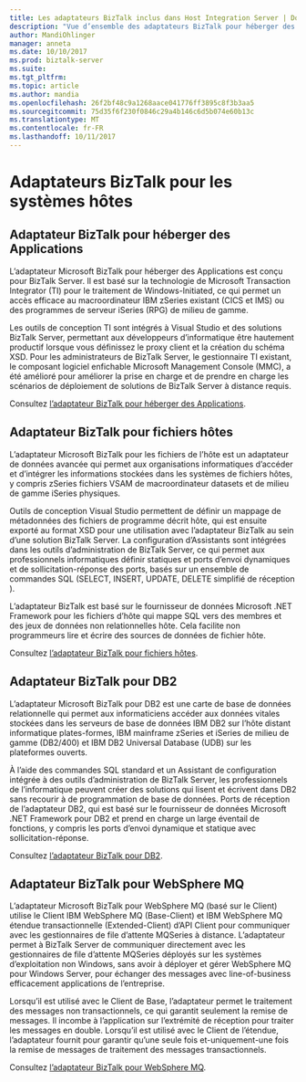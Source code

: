 ```yaml
---
title: Les adaptateurs BizTalk inclus dans Host Integration Server | Documents Microsoft
description: "Vue d’ensemble des adaptateurs BizTalk pour héberger des Applications, fichiers de l’ordinateur hôte, DB2 et WebSphere MQ inclus avec son"
author: MandiOhlinger
manager: anneta
ms.date: 10/10/2017
ms.prod: biztalk-server
ms.suite: 
ms.tgt_pltfrm: 
ms.topic: article
ms.author: mandia
ms.openlocfilehash: 26f2bf48c9a1268aace041776ff3895c8f3b3aa5
ms.sourcegitcommit: 75d35f6f230f0846c29a4b146c6d5b074e60b13c
ms.translationtype: MT
ms.contentlocale: fr-FR
ms.lasthandoff: 10/11/2017
---
```

# <a name="biztalk-adapters-for-host-systems"></a>Adaptateurs BizTalk pour les systèmes hôtes


## <a name="biztalk-adapter-for-host-applications"></a>Adaptateur BizTalk pour héberger des Applications

L’adaptateur Microsoft BizTalk pour héberger des Applications est conçu pour BizTalk Server. Il est basé sur la technologie de Microsoft Transaction Integrator (TI) pour le traitement de Windows-Initiated, ce qui permet un accès efficace au macroordinateur IBM zSeries existant (CICS et IMS) ou des programmes de serveur iSeries (RPG) de milieu de gamme. 

Les outils de conception TI sont intégrés à Visual Studio et des solutions BizTalk Server, permettant aux développeurs d’informatique être hautement productif lorsque vous définissez le proxy client et la création du schéma XSD. Pour les administrateurs de BizTalk Server, le gestionnaire TI existant, le composant logiciel enfichable Microsoft Management Console (MMC), a été amélioré pour améliorer la prise en charge et de prendre en charge les scénarios de déploiement de solutions de BizTalk Server à distance requis.

Consultez [l’adaptateur BizTalk pour héberger des Applications](https://msdn.microsoft.com/library/dn148497(BTS.80).aspx). 

## <a name="biztalk-adapter-for-host-files"></a>Adaptateur BizTalk pour fichiers hôtes
L’adaptateur Microsoft BizTalk pour les fichiers de l’hôte est un adaptateur de données avancée qui permet aux organisations informatiques d’accéder et d’intégrer les informations stockées dans les systèmes de fichiers hôtes, y compris zSeries fichiers VSAM de macroordinateur datasets et de milieu de gamme iSeries physiques. 

Outils de conception Visual Studio permettent de définir un mappage de métadonnées des fichiers de programme décrit hôte, qui est ensuite exporté au format XSD pour une utilisation avec l’adaptateur BizTalk au sein d’une solution BizTalk Server. La configuration d’Assistants sont intégrées dans les outils d’administration de BizTalk Server, ce qui permet aux professionnels informatiques définir statiques et ports d’envoi dynamiques et de sollicitation-réponse des ports, basés sur un ensemble de commandes SQL (SELECT, INSERT, UPDATE, DELETE simplifié de réception ). 

L’adaptateur BizTalk est basé sur le fournisseur de données Microsoft .NET Framework pour les fichiers d’hôte qui mappe SQL vers des membres et des jeux de données non relationnelles hôte. Cela facilite non programmeurs lire et écrire des sources de données de fichier hôte.

Consultez [l’adaptateur BizTalk pour fichiers hôtes](https://msdn.microsoft.com/library/dn150042(BTS.80).aspx).

## <a name="biztalk-adapter-for-db2"></a>Adaptateur BizTalk pour DB2
L’adaptateur Microsoft BizTalk pour DB2 est une carte de base de données relationnelle qui permet aux informaticiens accéder aux données vitales stockées dans les serveurs de base de données IBM DB2 sur l’hôte distant informatique plates-formes, IBM mainframe zSeries et iSeries de milieu de gamme (DB2/400) et IBM DB2 Universal Database (UDB) sur les plateformes ouverts. 

À l’aide des commandes SQL standard et un Assistant de configuration intégrée à des outils d’administration de BizTalk Server, les professionnels de l’informatique peuvent créer des solutions qui lisent et écrivent dans DB2 sans recourir à de programmation de base de données. Ports de réception de l’adaptateur DB2, qui est basé sur le fournisseur de données Microsoft .NET Framework pour DB2 et prend en charge un large éventail de fonctions, y compris les ports d’envoi dynamique et statique avec sollicitation-réponse.

Consultez [l’adaptateur BizTalk pour DB2](https://msdn.microsoft.com/library/dn150160(BTS.80).aspx).

## <a name="biztalk-adapter-for-websphere-mq"></a>Adaptateur BizTalk pour WebSphere MQ
L’adaptateur Microsoft BizTalk pour WebSphere MQ (basé sur le Client) utilise le Client IBM WebSphere MQ (Base-Client) et IBM WebSphere MQ étendue transactionnelle (Extended-Client) d’API Client pour communiquer avec les gestionnaires de file d’attente MQSeries à distance. L’adaptateur permet à BizTalk Server de communiquer directement avec les gestionnaires de file d’attente MQSeries déployés sur les systèmes d’exploitation non Windows, sans avoir à déployer et gérer WebSphere MQ pour Windows Server, pour échanger des messages avec line-of-business efficacement applications de l’entreprise. 

Lorsqu’il est utilisé avec le Client de Base, l’adaptateur permet le traitement des messages non transactionnels, ce qui garantit seulement la remise de messages. Il incombe à l’application sur l’extrémité de réception pour traiter les messages en double. Lorsqu’il est utilisé avec le Client de l’étendue, l’adaptateur fournit pour garantir qu’une seule fois et-uniquement-une fois la remise de messages de traitement des messages transactionnels.

Consultez [l’adaptateur BizTalk pour WebSphere MQ](https://msdn.microsoft.com/library/dn191830(BTS.80).aspx).
